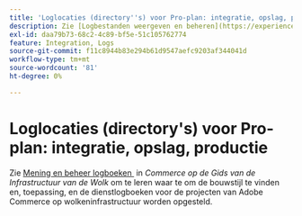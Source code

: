 ```yaml
---
title: 'Loglocaties (directory''s) voor Pro-plan: integratie, opslag, productie'
description: Zie [Logbestanden weergeven en beheren](https://experienceleague.adobe.com/docs/commerce-cloud-service/user-guide/develop/test/log-locations.html?lang=nl-NL) in de *Commerce on Cloud Infrastructure Guide* voor informatie over de locatie waar u de logbestanden voor samenstellen en implementeren, toepassingen en services voor uw project kunt vinden.
exl-id: daa79b73-68c2-4c89-bf5e-51c105762774
feature: Integration, Logs
source-git-commit: f11c8944b83e294b61d9547aefc9203af344041d
workflow-type: tm+mt
source-wordcount: '81'
ht-degree: 0%

---
```


# Loglocaties (directory&#39;s) voor Pro-plan: integratie, opslag, productie

Zie [&#x200B; Mening en beheer logboeken &#x200B;](https://experienceleague.adobe.com/docs/commerce-cloud-service/user-guide/develop/test/log-locations.html?lang=nl-NL) in *Commerce op de Gids van de Infrastructuur van de Wolk* om te leren waar te om de bouwstijl te vinden en, toepassing, en de dienstlogboeken voor de projecten van Adobe Commerce op wolkeninfrastructuur worden opgesteld.
